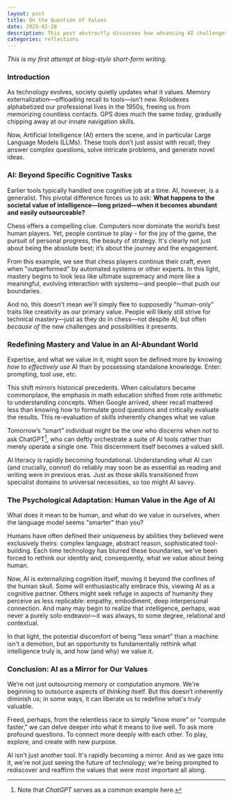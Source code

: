 ```yaml
---
layout: post
title: On the Question of Values
date: 2025-02-28
description: This post abstractly discusses how advancing AI challenges societal values, prompting a redefinition of intelligence and mastery while urging deeper reflection on human purpose in a technologically transformed world.
categories: reflections
---
```


*This is my first attempt at blog-style short-form writing.*

### Introduction

As technology evolves, society quietly updates what it values. Memory externalization—offloading recall to tools—isn't new. Rolodexes alphabetized our professional lives in the 1950s, freeing us from memorizing countless contacts. GPS does much the same today, gradually chipping away at our innate navigation skills.

Now, Artificial Intelligence (AI) enters the scene, and in particular Large Language Models (LLMs). These tools don’t just assist with recall; they answer complex questions, solve intricate problems, and generate novel ideas.

### AI: Beyond Specific Cognitive Tasks

Earlier tools typically handled one cognitive job at a time. AI, however, is a generalist. This pivotal difference forces us to ask: **What happens to the societal value of intelligence—long prized—when it becomes abundant and easily outsourceable?**

Chess offers a compelling clue. Computers now dominate the world’s best human players. Yet, people continue to play – for the joy of the game, the pursuit of personal progress, the beauty of strategy. It's clearly not just about being the absolute best; it’s about the journey and the engagement.

From this example, we see that chess players continue their craft, even when "outperformed" by automated systems or other experts. In this light, mastery begins to look less like ultimate supremacy and more like a meaningful, evolving interaction with systems—and people—that push our boundaries.

And no, this doesn't mean we'll simply flee to supposedly "human-only" traits like creativity as our primary value. People will likely still strive for technical mastery—just as they do in chess—not despite AI, but often *because of* the new challenges and possibilities it presents.

### Redefining Mastery and Value in an AI-Abundant World

Expertise, and what we value in it, might soon be defined more by knowing *how to effectively use* AI than by possessing standalone knowledge. Enter: prompting, tool use, etc.

This shift mirrors historical precedents. When calculators became commonplace, the emphasis in math education shifted from rote arithmetic to understanding concepts. When Google arrived, sheer recall mattered less than knowing how to formulate good questions and critically evaluate the results. This re-evaluation of skills inherently changes what we value.

Tomorrow’s “smart” individual might be the one who discerns when *not* to ask ChatGPT[^1], who can deftly orchestrate a suite of AI tools rather than merely operate a single one. This discernment itself becomes a valued skill.

AI literacy is rapidly becoming foundational. Understanding what AI can (and crucially, *cannot*) do reliably may soon be as essential as reading and writing were in previous eras. Just as those skills transitioned from specialist domains to universal necessities, so too might AI savvy.

### The Psychological Adaptation: Human Value in the Age of AI

What does it mean to be human, and what do we value in ourselves, when the language model seems "smarter" than you?

Humans have often defined their uniqueness by abilities they believed were exclusively theirs: complex language, abstract reason, sophisticated tool-building. Each time technology has blurred these boundaries, we've been forced to rethink our identity and, consequently, what we value about being human.

Now, AI is externalizing cognition itself, moving it beyond the confines of the human skull. Some will enthusiastically embrace this, viewing AI as a cognitive partner. Others might seek refuge in aspects of humanity they perceive as less replicable: empathy, embodiment, deep interpersonal connection. And many may begin to realize that intelligence, perhaps, was never a purely solo endeavor—it was always, to some degree, relational and contextual.

In that light, the potential discomfort of being "less smart" than a machine isn't a demotion, but an opportunity to fundamentally rethink what intelligence truly is, and how (and why) we value it.

### Conclusion: AI as a Mirror for Our Values

We’re not just outsourcing memory or computation anymore. We're beginning to outsource aspects of *thinking* itself. But this doesn’t inherently diminish us; in some ways, it can liberate us to redefine what's truly valuable.

Freed, perhaps, from the relentless race to simply “know more” or "compute faster," we can delve deeper into what it means to live well. To ask more profound questions. To connect more deeply with each other. To play, explore, and create with new purpose.

AI isn't just another tool. It's rapidly becoming a mirror. And as we gaze into it, we're not just seeing the future of technology; we're being prompted to rediscover and reaffirm the values that were most important all along.

[^1]: Note that _ChatGPT_ serves as a common example here. 